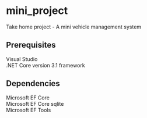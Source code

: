 # mini_project
Take home project - A mini vehicle management system

## Prerequisites
Visual Studio </br>
.NET Core version 3.1 framework

## Dependencies
Microsoft EF Core </br>
Microsoft EF Core sqlite </br>
Microsoft EF Tools 
